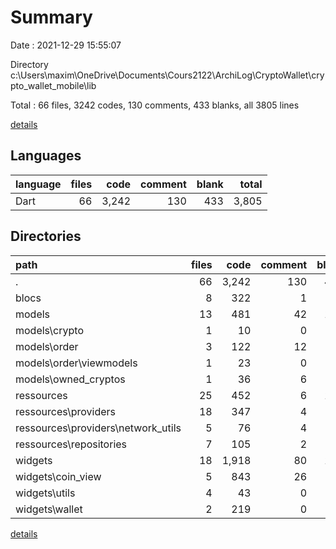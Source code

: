 # Summary

Date : 2021-12-29 15:55:07

Directory c:\Users\maxim\OneDrive\Documents\Cours2122\ArchiLog\CryptoWallet\crypto_wallet_mobile\lib

Total : 66 files,  3242 codes, 130 comments, 433 blanks, all 3805 lines

[details](details.md)

## Languages
| language | files | code | comment | blank | total |
| :--- | ---: | ---: | ---: | ---: | ---: |
| Dart | 66 | 3,242 | 130 | 433 | 3,805 |

## Directories
| path | files | code | comment | blank | total |
| :--- | ---: | ---: | ---: | ---: | ---: |
| . | 66 | 3,242 | 130 | 433 | 3,805 |
| blocs | 8 | 322 | 1 | 68 | 391 |
| models | 13 | 481 | 42 | 103 | 626 |
| models\crypto | 1 | 10 | 0 | 3 | 13 |
| models\order | 3 | 122 | 12 | 27 | 161 |
| models\order\viewmodels | 1 | 23 | 0 | 5 | 28 |
| models\owned_cryptos | 1 | 36 | 6 | 10 | 52 |
| ressources | 25 | 452 | 6 | 112 | 570 |
| ressources\providers | 18 | 347 | 4 | 82 | 433 |
| ressources\providers\network_utils | 5 | 76 | 4 | 26 | 106 |
| ressources\repositories | 7 | 105 | 2 | 30 | 137 |
| widgets | 18 | 1,918 | 80 | 144 | 2,142 |
| widgets\coin_view | 5 | 843 | 26 | 62 | 931 |
| widgets\utils | 4 | 43 | 0 | 9 | 52 |
| widgets\wallet | 2 | 219 | 0 | 19 | 238 |

[details](details.md)